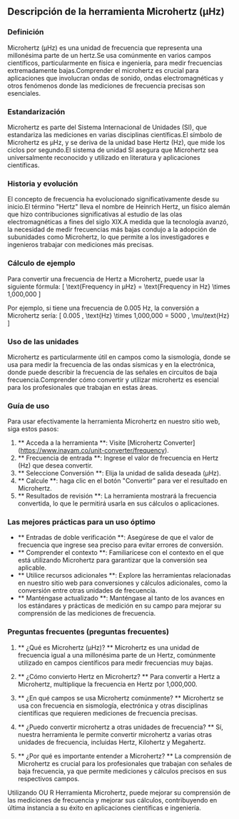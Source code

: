 ## Descripción de la herramienta Microhertz (μHz)

### Definición
Microhertz (μHz) es una unidad de frecuencia que representa una millonésima parte de un hertz.Se usa comúnmente en varios campos científicos, particularmente en física e ingeniería, para medir frecuencias extremadamente bajas.Comprender el microhertz es crucial para aplicaciones que involucran ondas de sonido, ondas electromagnéticas y otros fenómenos donde las mediciones de frecuencia precisas son esenciales.

### Estandarización
Microhertz es parte del Sistema Internacional de Unidades (SI), que estandariza las mediciones en varias disciplinas científicas.El símbolo de Microhertz es μHz, y se deriva de la unidad base Hertz (Hz), que mide los ciclos por segundo.El sistema de unidad SI asegura que Microhertz sea universalmente reconocido y utilizado en literatura y aplicaciones científicas.

### Historia y evolución
El concepto de frecuencia ha evolucionado significativamente desde su inicio.El término "Hertz" lleva el nombre de Heinrich Hertz, un físico alemán que hizo contribuciones significativas al estudio de las olas electromagnéticas a fines del siglo XIX.A medida que la tecnología avanzó, la necesidad de medir frecuencias más bajas condujo a la adopción de subunidades como Microhertz, lo que permite a los investigadores e ingenieros trabajar con mediciones más precisas.

### Cálculo de ejemplo
Para convertir una frecuencia de Hertz a Microhertz, puede usar la siguiente fórmula:
\[ \text{Frequency in μHz} = \text{Frequency in Hz} \times 1,000,000 \]

Por ejemplo, si tiene una frecuencia de 0.005 Hz, la conversión a Microhertz sería:
\[ 0.005 \, \text{Hz} \times 1,000,000 = 5000 \, \mu\text{Hz} \]

### Uso de las unidades
Microhertz es particularmente útil en campos como la sismología, donde se usa para medir la frecuencia de las ondas sísmicas y en la electrónica, donde puede describir la frecuencia de las señales en circuitos de baja frecuencia.Comprender cómo convertir y utilizar microhertz es esencial para los profesionales que trabajan en estas áreas.

### Guía de uso
Para usar efectivamente la herramienta Microhertz en nuestro sitio web, siga estos pasos:
1. ** Acceda a la herramienta **: Visite [Microhertz Converter] (https://www.inayam.co/unit-converter/frequency).
2. ** Frecuencia de entrada **: Ingrese el valor de frecuencia en Hertz (Hz) que desea convertir.
3. ** Seleccione Conversión **: Elija la unidad de salida deseada (μHz).
4. ** Calcule **: haga clic en el botón "Convertir" para ver el resultado en Microhertz.
5. ** Resultados de revisión **: La herramienta mostrará la frecuencia convertida, lo que le permitirá usarla en sus cálculos o aplicaciones.

### Las mejores prácticas para un uso óptimo
- ** Entradas de doble verificación **: Asegúrese de que el valor de frecuencia que ingrese sea preciso para evitar errores de conversión.
- ** Comprender el contexto **: Familiarícese con el contexto en el que está utilizando Microhertz para garantizar que la conversión sea aplicable.
- ** Utilice recursos adicionales **: Explore las herramientas relacionadas en nuestro sitio web para conversiones y cálculos adicionales, como la conversión entre otras unidades de frecuencia.
- ** Manténgase actualizado **: Manténgase al tanto de los avances en los estándares y prácticas de medición en su campo para mejorar su comprensión de las mediciones de frecuencia.

### Preguntas frecuentes (preguntas frecuentes)

1. ** ¿Qué es Microhertz (μHz)? **
Microhertz es una unidad de frecuencia igual a una millonésima parte de un Hertz, comúnmente utilizado en campos científicos para medir frecuencias muy bajas.

2. ** ¿Cómo convierto Hertz en Microhertz? **
Para convertir a Hertz a Microhertz, multiplique la frecuencia en Hertz por 1,000,000.

3. ** ¿En qué campos se usa Microhertz comúnmente? **
Microhertz se usa con frecuencia en sismología, electrónica y otras disciplinas científicas que requieren mediciones de frecuencia precisas.

4. ** ¿Puedo convertir microhertz a otras unidades de frecuencia? **
Sí, nuestra herramienta le permite convertir microhertz a varias otras unidades de frecuencia, incluidas Hertz, Kilohertz y Megahertz.

5. ** ¿Por qué es importante entender a Microhertz? **
La comprensión de Microhertz es crucial para los profesionales que trabajan con señales de baja frecuencia, ya que permite mediciones y cálculos precisos en sus respectivos campos.

Utilizando OU R Herramienta Microhertz, puede mejorar su comprensión de las mediciones de frecuencia y mejorar sus cálculos, contribuyendo en última instancia a su éxito en aplicaciones científicas e ingeniería.